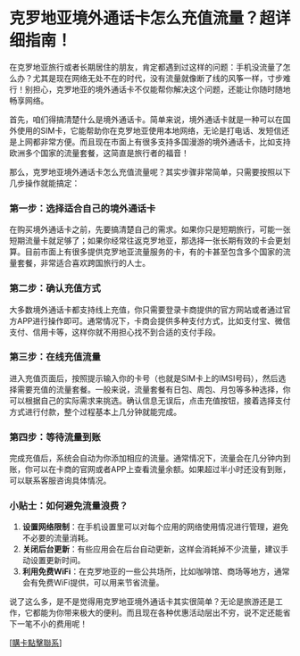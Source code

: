 # 克罗地亚境外通话卡怎么充值流量？超详细指南！

在克罗地亚旅行或者长期居住的朋友，肯定都遇到过这样的问题：手机没流量了怎么办？尤其是现在网络无处不在的时代，没有流量就像断了线的风筝一样，寸步难行！别担心，克罗地亚的境外通话卡不仅能帮你解决这个问题，还能让你随时随地畅享网络。

首先，咱们得搞清楚什么是境外通话卡。简单来说，境外通话卡就是一种可以在国外使用的SIM卡，它能帮助你在克罗地亚使用本地网络，无论是打电话、发短信还是上网都非常方便。而且现在市面上有很多支持多国漫游的境外通话卡，比如支持欧洲多个国家的流量套餐，这简直是旅行者的福音！

那么，克罗地亚境外通话卡怎么充值流量呢？其实步骤非常简单，只需要按照以下几步操作就能搞定：

### 第一步：选择适合自己的境外通话卡

在购买境外通话卡之前，先要搞清楚自己的需求。如果你只是短期旅行，可能一张短期流量卡就足够了；如果你经常往返克罗地亚，那选择一张长期有效的卡会更划算。目前市面上有很多提供克罗地亚流量服务的卡，有的卡甚至包含多个国家的流量套餐，非常适合喜欢跨国旅行的人士。

### 第二步：确认充值方式

大多数境外通话卡都支持线上充值，你只需要登录卡商提供的官方网站或者通过官方APP进行操作即可。通常情况下，卡商会提供多种支付方式，比如支付宝、微信支付、信用卡等，这样你就不用担心找不到合适的支付手段。

### 第三步：在线充值流量

进入充值页面后，按照提示输入你的卡号（也就是SIM卡上的IMSI号码），然后选择需要充值的流量套餐。一般来说，流量套餐有日包、周包、月包等多种选择，你可以根据自己的实际需求来挑选。确认信息无误后，点击充值按钮，接着选择支付方式进行付款，整个过程基本上几分钟就能完成。

### 第四步：等待流量到账

完成充值后，系统会自动为你添加相应的流量。通常情况下，流量会在几分钟内到账，你可以在卡商的官网或者APP上查看流量余额。如果超过半小时还没有到账，可以联系客服咨询具体情况。

### 小贴士：如何避免流量浪费？

1. **设置网络限制**：在手机设置里可以对每个应用的网络使用情况进行管理，避免不必要的流量消耗。
2. **关闭后台更新**：有些应用会在后台自动更新，这样会消耗掉不少流量，建议手动设置更新时间。
3. **利用免费WiFi**：在克罗地亚的一些公共场所，比如咖啡馆、商场等地方，通常会有免费WiFi提供，可以用来节省流量。

说了这么多，是不是觉得用克罗地亚境外通话卡其实很简单？无论是旅游还是工作，它都能为你带来极大的便利。而且现在各种优惠活动层出不穷，说不定还能省下一笔不小的费用呢！

[[購卡點擊聯系](https://t.me/s/esim1088)]